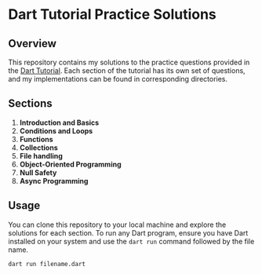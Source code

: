 # Dart Tutorial Practice Solutions

## Overview

This repository contains my solutions to the practice questions provided in the [Dart Tutorial](https://dart-tutorial.com). Each section of the tutorial has its own set of questions, and my implementations can be found in corresponding directories.

## Sections

1. **Introduction and Basics**
2. **Conditions and Loops**
3. **Functions**
4. **Collections**
5. **File handling**
6. **Object-Oriented Programming**
7. **Null Safety**
8. **Async Programming** 

## Usage

You can clone this repository to your local machine and explore the solutions for each section. To run any Dart program, ensure you have Dart installed on your system and use the `dart run` command followed by the file name.

```bash
dart run filename.dart
